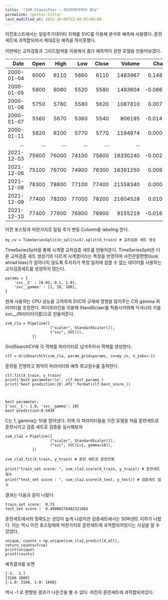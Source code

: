```yaml
---
title:  "SVM Classifier - 하이퍼파라미터 튜닝" 
permalink: /posts/:title/
last_modified_at: 2021-10-06T22:48:05+09:00
---
```


이전포스트에서는 일일주가데이터 자체를 SVC를 이용해 분석후 예측에 사용했다.
훈련세트에 과적합되어서 제대로된 예측을 하지못했다.

이번에는 교차검증과 그리드탐색을 이용해서 좀더 예측력이 강한 모델을 만들어보겠다.

|       Date |  Open |  High |   Low | Close |   Volume |    Change | UD_Trend |
|-----------:|------:|------:|------:|------:|---------:|----------:|---------:|
| 2000-01-04 | 6000  | 6110  | 5660  | 6110  | 1483967  | 0.148496  | -1.0     |
| 2000-01-05 | 5800  | 6060  | 5520  | 5580  | 1493604  | -0.086743 | 1.0      |
| 2000-01-06 | 5750  | 5780  | 5580  | 5620  | 1087810  | 0.007168  | -1.0     |
| 2000-01-07 | 5560  | 5670  | 5360  | 5540  | 806195   | -0.014235 | 1.0      |
| 2000-01-11 | 5820  | 6100  | 5770  | 5770  | 1194974  | 0.000000  | -1.0     |
| ...        | ...   | ...   | ...   | ...   | ...      | ...       | ...      |
| 2021-12-03 | 75600 | 76000 | 74100 | 75600 | 18330240 | -0.002639 | 1.0      |
| 2021-12-06 | 75100 | 76700 | 74900 | 76300 | 16391250 | 0.009259  | 1.0      |
| 2021-12-08 | 78300 | 78600 | 77100 | 77400 | 21558340 | 0.000000  | 1.0      |
| 2021-12-09 | 77400 | 78200 | 77000 | 78200 | 21604528 | 0.010336  | -1.0     |
| 2021-12-10 | 77400 | 77600 | 76800 | 76900 | 9155219  | -0.016624 | -1.0     

이전 포스팅과 마찬가지로 일일 주가 변동 Column을 labeling 한다.


	my_cv = TimeSeriesSplit(n_splits=5).split(X_train) # 교차검증 세트 생성
	
TimeSeriesSplit을 통해 시계열 교차검증 세트를 만들어준다. TimeSeriesSplit은 다른 교차검증 세트 생성기와 다르게
시계열이라는 특징을 반영하여 사전관찰편향(look ahrad bias)가 일어나지 않도록 투자자가 특정 일자에 접할 수 없는
데이터를 사용하는 교차검증세트를 생성하지 않는다.

	params = {
    	'svc__C' : [0.01, 0.1, 1.0],
    	'svc__gamma' : [1, 10, 100],
	}

현재 사용하는 CPU 성능을 고려하여 SVC의 규제에 영향을 많이주는 C와 gamma 파라미터를 조정한다.
파이프라인을 이용해 StandSclaer를 적용시키위해 딕셔너리 키를 svc__(파라미터이름)으로 만들어준다.


	svm_cla = Pipeline([
    	                ("scaler", StandardScaler()),
        	            ("svc", SVC()),
            	])

GridSearchCV에 각 객체를 파라미터로 넘겨주어서 객체를 생성한다.


	clf = GridSearchCV(svm_cla, param_grid=params, cv=my_cv, n_jobs=-1)
	
	
훈련을 진행하고 최적의 파라미터와 예측 최고점수를 출력한다.
	
	clf.fit(X_train, y_train)
	print('best parameter:\n', clf.best_params_)
	print('best prediction:{0:.4f}'.format(clf.best_score_))



	best parameter:
 	{'svc__C': 1.0, 'svc__gamma': 10}
	best prediction:0.5039

C는 1, gamma는 10을 얻어냈다. 이제 이 파라미터들을 가진 모델을 처음 훈련세트로 훈련시키고 검증 세트로
검증을 실시해보자

	svm_cla2 = Pipeline([
    	                ("scaler", StandardScaler()),
        	            ("svc", SVC(C=1, gamma=10)),
            	])
			
	svm_cla2.fit(X_train, y_train) # 훈련 세트로 훈련진행

	print("train_set score: ", svm_cla2.score(X_train, y_train)) # 훈련세트 점수
	print("test_set score : ", svm_cla2.score(X_test, y_test)) # 검증세트 점수

결과는 다음과 같이 나왔다.


	train_set score:  0.73
	test_set score :  0.49806576402321084

훈련세트에서의 정확도는 상당이 높게 나왔지만
검증세트에서는 50퍼센트 이하가 나왔다.
이는 역시 이전 포스팅때와 마찬가지로 훈련세트에 과적합되어있다는 사실을 알 수 있었다.

	unique, counts = np.unique(svm_cla2.predict(X_all), return_counts=True)
	print(unique)
	print(counts)

예측결과를 보면

	[-1.  1.]
	[3166 1868]
	{-1.0: 3166, 1.0: 1868}

역시 -1 로 편향된 결과가 나온것을 볼 수 있다.
여전히 훈련세트에 과적합되어있다.